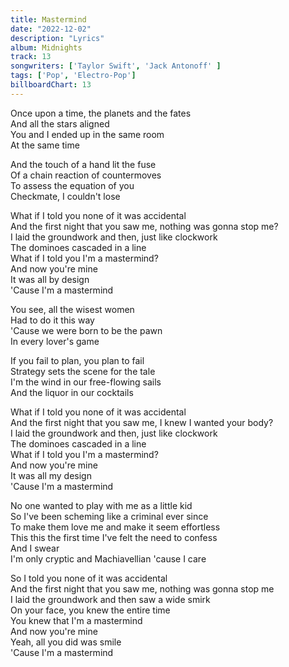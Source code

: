 ```yaml
---
title: Mastermind
date: "2022-12-02"
description: "Lyrics"
album: Midnights
track: 13
songwriters: ['Taylor Swift', 'Jack Antonoff' ]
tags: ['Pop', 'Electro-Pop']
billboardChart: 13
---
```

<p className="verse-one">
Once upon a time, the planets and the fates <br />
And all the stars aligned <br />
You and I ended up in the same room <br />
At the same time <br />
</p>
<p className="pre-chorus">
And the touch of a hand lit the fuse <br />
Of a chain reaction of countermoves <br />
To assess the equation of you <br />
Checkmate, I couldn't lose <br />
</p>
<p className="chorus">
What if I told you none of it was accidental <br />
And the first night that you saw me, nothing was gonna stop me? <br />
I laid the groundwork and then, just like clockwork <br />
The dominoes cascaded in a line <br />
What if I told you I'm a mastermind? <br />
And now you're mine <br />
It was all by design <br />
'Cause I'm a mastermind <br />
</p>
<p className="verse-two">
You see, all the wisest women <br />
Had to do it this way <br />
'Cause we were born to be the pawn <br />
In every lover's game <br />
</p>
<p className="pre-chorus">
If you fail to plan, you plan to fail <br />
Strategy sets the scene for the tale <br />
I'm the wind in our free-flowing sails <br />
And the liquor in our cocktails <br />
</p>
<p className="chorus">
What if I told you none of it was accidental <br />
And the first night that you saw me, I knew I wanted your body? <br />
I laid the groundwork and then, just like clockwork <br />
The dominoes cascaded in a line <br />
What if I told you I'm a mastermind? <br />
And now you're mine <br />
It was all my design <br />
'Cause I'm a mastermind <br />
</p>
<p className="bridge">
No one wanted to play with me as a little kid <br />
So I've been scheming like a criminal ever since <br />
To make them love me and make it seem effortless <br />
This this the first time I've felt the need to confess <br />
And I swear <br />
I'm only cryptic and Machiavellian 'cause I care <br />
</p>
<p className="chorus">
So I told you none of it was accidental <br />
And the first night that you saw me, nothing was gonna stop me <br />
I laid the groundwork and then saw a wide smirk <br />
On your face, you knew the entire time <br />
You knew that I'm a mastermind <br />
And now you're mine <br />
Yeah, all you did was smile <br />
'Cause I'm a mastermind <br />
</p>